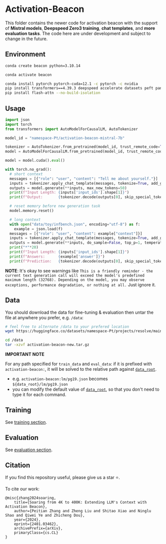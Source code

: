 # Activation-Beacon

This folder contains the newer code for activation beacon with the support of **Mistral models**, **Deepspeed Zero3 training**, **chat templates**, and **more evaluation tasks**. The code here are under development and subject to change in the future.

## Environment
```bash
conda create beacon python=3.10.14

conda activate beacon

conda install pytorch pytorch-cuda=12.1 -c pytorch -c nvidia
pip install transformers==4.39.3 deepspeed accelerate datasets peft pandas seaborn rouge fuzzywuzzy jieba
pip install flash-attn --no-build-isolation
```

## Usage
```python
import json
import torch
from transformers import AutoModelForCausalLM, AutoTokenizer

model_id = "namespace-Pt/activation-beacon-mistral-7b"

tokenizer = AutoTokenizer.from_pretrained(model_id, trust_remote_code=True)
model = AutoModelForCausalLM.from_pretrained(model_id, trust_remote_code=True, torch_dtype=torch.bfloat16)

model = model.cuda().eval()

with torch.no_grad():
  # short context
  messages = [{"role": "user", "content": "Tell me about yourself."}]
  inputs = tokenizer.apply_chat_template(messages, tokenize=True, add_generation_prompt=True, return_tensors="pt", return_dict=True).to("cuda")
  outputs = model.generate(**inputs, max_new_tokens=50)
  print(f"Input Length: {inputs['input_ids'].shape[1]}")
  print(f"Output:       {tokenizer.decode(outputs[0], skip_special_tokens=True)}")

  # reset memory before new generation task
  model.memory.reset()

  # long context
  with open("data/toy/infbench.json", encoding="utf-8") as f:
    example = json.load(f)
  messages = [{"role": "user", "content": example["context"]}]
  inputs = tokenizer.apply_chat_template(messages, tokenize=True, add_generation_prompt=True, return_tensors="pt", return_dict=True).to("cuda")
  outputs = model.generate(**inputs, do_sample=False, top_p=1, temperature=1, max_new_tokens=20)[:, inputs["input_ids"].shape[1]:]
  print("*"*20)
  print(f"Input Length: {inputs['input_ids'].shape[1]}")
  print(f"Answers:      {example['answer']}")
  print(f"Prediction:   {tokenizer.decode(outputs[0], skip_special_tokens=True)}")
```
**NOTE**: It's okay to see warnings like `This is a friendly reminder - the current text generation call will exceed the model's predefined maximum length (32768). Depending on the model, you may observe exceptions, performance degradation, or nothing at all.` Just ignore it.


## Data
You should download the data for fine-tuning & evaluation then untar the file at anywhere you prefer, e.g. `/data`:
```bash
# feel free to alternate /data to your prefered location
wget https://huggingface.co/datasets/namespace-Pt/projects/resolve/main/activation-beacon-new.tar.gz?download=true -O /data/activation-beacon-new.tar.gz

cd /data
tar -xzvf activation-beacon-new.tar.gz
```

**IMPORTANT NOTE**

For any path specified for `train_data` and `eval_data`: if it is prefixed with `activation-beacon:`, it will be solved to the relative path against [`data_root`](./src/args.py). 
  - e.g. `activation-beacon:lm/pg19.json` becomes `${data_root}/lm/pg19.json`
  - you can modify the default value of [`data_root`](./src/args.py), so that you don't need to type it for each command.


## Training
See [training section](./docs/training.md).

## Evaluation
See [evaluation section](./docs/evaluation.md). 


## Citation
If you find this repository useful, please give us a star ⭐.

To cite our work:
```
@misc{zhang2024soaring,
    title={Soaring from 4K to 400K: Extending LLM's Context with Activation Beacon}, 
    author={Peitian Zhang and Zheng Liu and Shitao Xiao and Ninglu Shao and Qiwei Ye and Zhicheng Dou},
    year={2024},
    eprint={2401.03462},
    archivePrefix={arXiv},
    primaryClass={cs.CL}
}
```